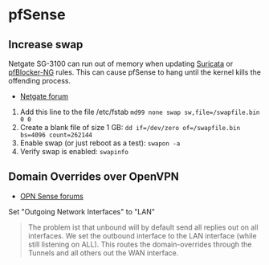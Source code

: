# pfSense

## Increase swap

Netgate SG-3100 can run out of memory when updating [Suricata](https://suricata-ids.org/) or [pfBlocker-NG](https://docs.netgate.com/pfsense/en/latest/packages/pfblocker.html) rules. This can cause pfSense to hang until the kernel kills the offending process.

* [Netgate forum](https://forum.netgate.com/topic/133913/can-i-put-more-memory-in-my-sg-3100?_=1609784043701&lang=en-US)

1. Add this line to the file /etc/fstab
```md99 none swap sw,file=/swapfile.bin 0 0```
1. Create a blank file of size 1 GB:
```dd if=/dev/zero of=/swapfile.bin bs=4096 count=262144```
1. Enable swap (or just reboot as a test):
```swapon -a```
1. Verify swap is enabled:
```swapinfo```

## Domain Overrides over OpenVPN

* [OPN Sense forums](https://forum.opnsense.org/index.php?topic=6750.msg29210#msg29210)

Set "Outgoing Network Interfaces" to "LAN"

> The problem ist that unbound will by default send all replies out on all interfaces. We set the outbound interface to the LAN interface (while still listening on ALL). This routes the domain-overrides through the Tunnels and all others out the WAN interface.

